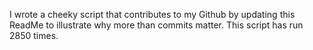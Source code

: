 I wrote a cheeky script that contributes to my Github by updating this ReadMe to illustrate why more than commits matter. This script has run 2850 times.